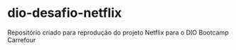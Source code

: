 # dio-desafio-netflix
Repositório criado para reprodução do projeto Netflix para o DIO Bootcamp Carrefour
